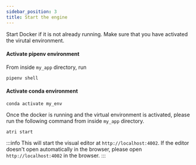 ```yaml
---
sidebar_position: 3
title: Start the engine
---
```


Start Docker if it is not already running. Make sure that you have activated the virutal environment.

#### Activate pipenv environment

From inside `my_app` directory, run

```
pipenv shell
```

#### Activate conda environment

```
conda activate my_env
```

Once the docker is running and the virtual environment is activated, please run the following command from inside `my_app` directory.

```
atri start
```

:::info
This will start the visual editor at `http://localhost:4002`. If the editor doesn't open automatically in the browser, please open `http://localhost:4002` in the browser.
:::